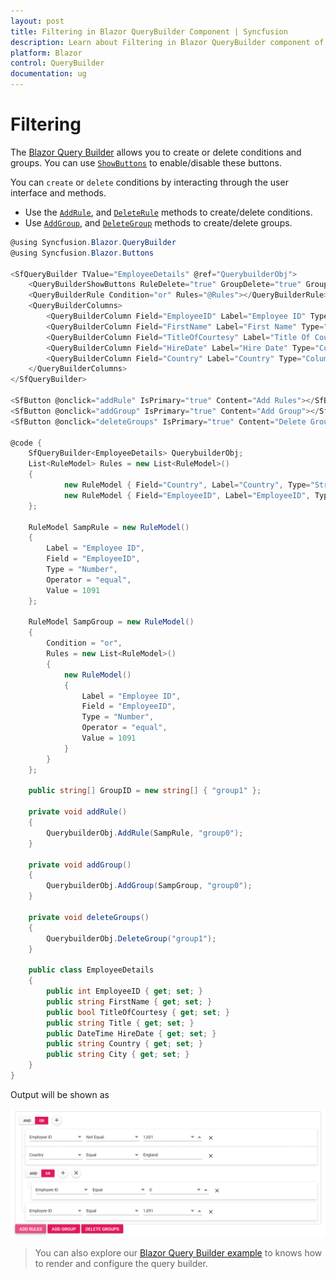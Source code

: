 ```yaml
---
layout: post
title: Filtering in Blazor QueryBuilder Component | Syncfusion 
description: Learn about Filtering in Blazor QueryBuilder component of Syncfusion, and more details.
platform: Blazor
control: QueryBuilder
documentation: ug
---
```


# Filtering

The [Blazor Query Builder](https://www.syncfusion.com/blazor-components/blazor-query-builder) allows you to create or delete conditions and groups. You can use [`ShowButtons`](https://help.syncfusion.com/cr/blazor/Syncfusion.Blazor.QueryBuilder.SfQueryBuilder.html#Syncfusion_Blazor_QueryBuilder_SfQueryBuilder_ShowButtons) to enable/disable these buttons.

You can `create` or `delete` conditions by interacting through the user interface and methods.

* Use the [`AddRule`](https://help.syncfusion.com/cr/blazor/Syncfusion.Blazor.QueryBuilder.SfQueryBuilder.html#Syncfusion_Blazor_QueryBuilder_SfQueryBuilder_AddRules_System_Object_System_String_), and [`DeleteRule`](https://help.syncfusion.com/cr/blazor/Syncfusion.Blazor.QueryBuilder.SfQueryBuilder.html#Syncfusion_Blazor_QueryBuilder_SfQueryBuilder_DeleteRules_System_Object_) methods to create/delete conditions.
* Use [`AddGroup`](https://help.syncfusion.com/cr/blazor/Syncfusion.Blazor.QueryBuilder.SfQueryBuilder.html#Syncfusion_Blazor_QueryBuilder_SfQueryBuilder_AddGroups_System_Object_System_String_), and [`DeleteGroup`](https://help.syncfusion.com/cr/blazor/Syncfusion.Blazor.QueryBuilder.SfQueryBuilder.html#Syncfusion_Blazor_QueryBuilder_SfQueryBuilder_DeleteGroups_System_Object_) methods to create/delete groups.

```csharp
@using Syncfusion.Blazor.QueryBuilder
@using Syncfusion.Blazor.Buttons

<SfQueryBuilder TValue="EmployeeDetails" @ref="QuerybuilderObj">
    <QueryBuilderShowButtons RuleDelete="true" GroupDelete="true" GroupInsert="true"></QueryBuilderShowButtons>
    <QueryBuilderRule Condition="or" Rules="@Rules"></QueryBuilderRule>
    <QueryBuilderColumns>
        <QueryBuilderColumn Field="EmployeeID" Label="Employee ID" Type="ColumnType.Number"></QueryBuilderColumn>
        <QueryBuilderColumn Field="FirstName" Label="First Name" Type="ColumnType.String"></QueryBuilderColumn>
        <QueryBuilderColumn Field="TitleOfCourtesy" Label="Title Of Courtesy" Type="ColumnType.Boolean"></QueryBuilderColumn>
        <QueryBuilderColumn Field="HireDate" Label="Hire Date" Type="ColumnType.Date" Format="MM/dd/yyyy"></QueryBuilderColumn>
        <QueryBuilderColumn Field="Country" Label="Country" Type="ColumnType.String"></QueryBuilderColumn>
    </QueryBuilderColumns>
</SfQueryBuilder>

<SfButton @onclick="addRule" IsPrimary="true" Content="Add Rules"></SfButton>
<SfButton @onclick="addGroup" IsPrimary="true" Content="Add Group"></SfButton>
<SfButton @onclick="deleteGroups" IsPrimary="true" Content="Delete Groups"></SfButton>

@code {
    SfQueryBuilder<EmployeeDetails> QuerybuilderObj;
    List<RuleModel> Rules = new List<RuleModel>()
    {
            new RuleModel { Field="Country", Label="Country", Type="String", Operator="equal", Value = "England" },
            new RuleModel { Field="EmployeeID", Label="EmployeeID", Type="Number", Operator="notequal", Value = 1001 }
    };

    RuleModel SampRule = new RuleModel()
    {
        Label = "Employee ID",
        Field = "EmployeeID",
        Type = "Number",
        Operator = "equal",
        Value = 1091
    };

    RuleModel SampGroup = new RuleModel()
    {
        Condition = "or",
        Rules = new List<RuleModel>()
        {
            new RuleModel()
            {
                Label = "Employee ID",
                Field = "EmployeeID",
                Type = "Number",
                Operator = "equal",
                Value = 1091
            }
        }
    };

    public string[] GroupID = new string[] { "group1" };

    private void addRule()
    {
        QuerybuilderObj.AddRule(SampRule, "group0");
    }

    private void addGroup()
    {
        QuerybuilderObj.AddGroup(SampGroup, "group0");
    }

    private void deleteGroups()
    {
        QuerybuilderObj.DeleteGroup("group1");
    }

    public class EmployeeDetails
    {
        public int EmployeeID { get; set; }
        public string FirstName { get; set; }
        public bool TitleOfCourtesy { get; set; }
        public string Title { get; set; }
        public DateTime HireDate { get; set; }
        public string Country { get; set; }
        public string City { get; set; }
    }
}

```

Output will be shown as

![Query Builder Sample](./images/qb-filtering.png)
> You can also explore our [Blazor Query Builder example](https://blazor.syncfusion.com/demos/query-builder/default-functionalities?theme=bootstrap4) to knows how to render and configure the query builder.

